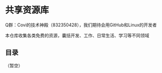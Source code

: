 # 共享资源库

Q群：Covi的技术神殿（832350428），我们期待会用GitHub和Linux的开发者

本仓库收集各类免费的资源，囊括开发、工作、日常生活、学习等不同领域

## 目录

（暂空）

